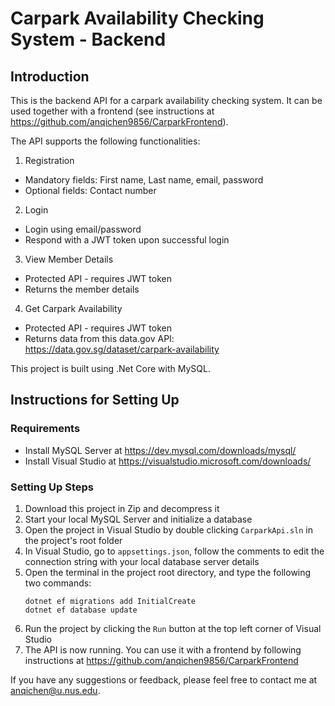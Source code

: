 # Carpark Availability Checking System - Backend

## Introduction

This is the backend API for a carpark availability checking system. It can be used together with a frontend (see instructions at https://github.com/anqichen9856/CarparkFrontend).

The API supports the following functionalities:
1. Registration
* Mandatory fields: First name, Last name, email, password
* Optional fields: Contact number

2. Login
* Login using email/password
* Respond with a JWT token upon successful login

3. View Member Details
* Protected API - requires JWT token
* Returns the member details

4. Get Carpark Availability
* Protected API - requires JWT token
* Returns data from this data.gov API: https://data.gov.sg/dataset/carpark-availability

This project is built using .Net Core with MySQL.

## Instructions for Setting Up

### Requirements

* Install MySQL Server at https://dev.mysql.com/downloads/mysql/
* Install Visual Studio at https://visualstudio.microsoft.com/downloads/

### Setting Up Steps

1. Download this project in Zip and decompress it
2. Start your local MySQL Server and initialize a database
3. Open the project in Visual Studio by double clicking `CarparkApi.sln` in the project's root folder
4. In Visual Studio, go to `appsettings.json`, follow the comments to edit the connection string with your local database server details  
5. Open the terminal in the project root directory, and type the following two commands:
    ```
    dotnet ef migrations add InitialCreate
    dotnet ef database update
    ```
6. Run the project by clicking the `Run` button at the top left corner of Visual Studio
7. The API is now running. You can use it with a frontend by following instructions at https://github.com/anqichen9856/CarparkFrontend

If you have any suggestions or feedback, please feel free to contact me at anqichen@u.nus.edu.


